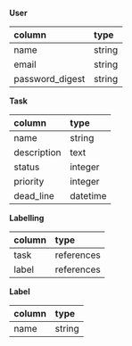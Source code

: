 **User**

|column|type|
|:---|:---|
|name|string|
|email|string|
|password_digest|string|

**Task**

|column|type|
|:---|:---|
|name |string|
|description|text|
|status|integer|
|priority|integer|
|dead_line|datetime|

**Labelling**

|column|type|
|:---|:---|
|task|references|
|label|references|

**Label**

|column|type|
|:---|:---|
|name|string|
